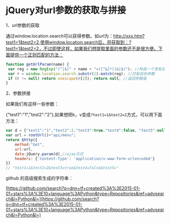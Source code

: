 # jQuery对url参数的获取与拼接

1、url参数的获取

通过window.location.search可以获得参数。如url为：http://xxx.htm?test1=1&test2=2,使用window.location.search后，将获取到：?test1=1&test2=2，不过即使这样，如果我们想提取里面的参数还不是很方便。下面提供一个正则匹配的方法：

```javascript
function getUrlParam(name) {
 var reg = new RegExp("(^|&)" + name + "=([^&]*)(&|$)"); //构造一个含有目标参数的正则表达式对象
 var r = window.location.search.substr(1).match(reg); //匹配目标参数
 if (r != null) return unescape(r[2]); return null; //返回参数值
}
```

2、参数拼接

如果我们有这样一些参数：

{"test1":"1","test2":"2"},如果想把k，v变成`?test1=1&test2=2`方式，可以用下面方法：

```javascript
var d = {"test1":"1","test2":2,"test3":true,"test4":false, "test5":null};
var url = rootUrl()+"api/menu";
return $http({
    method:"Get",
    url:url,
    data:jQuery.param(d),//ajax方式
    headers: {'Content-Type': 'application/x-www-form-urlencoded'}
})
// "test1=1&test2=2&test3=true&test4=false&test5="
```

 

github 的高级搜索生成的字符串：

[https://github.com/search?q=dnn+tf+created%3A%3E2015-01-01+stars%3A%3E10+language%3APython&type=Repositories&ref=advsearch&l=Python&l=](https://github.com/search?q=dnn+tf+created%3A%3E2015-01-01+stars%3A%3E10+language%3APython&type=Repositories&ref=advsearch&l=Python&l=)

